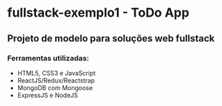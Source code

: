 # fullstack-exemplo1 - ToDo App

## Projeto de modelo para soluções web fullstack

### Ferramentas utilizadas:

- HTML5, CSS3 e JavaScript
- ReactJS/Redux/Reactstrap
- MongoDB com Mongoose
- ExpressJS e NodeJS

